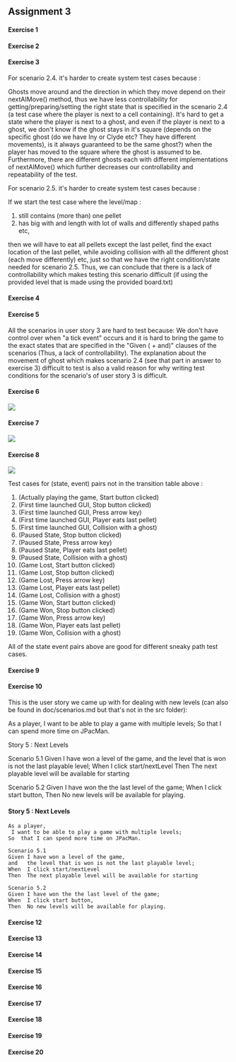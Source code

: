 ## Assignment 3

#### Exercise 1

 
#### Exercise 2


#### Exercise 3  

For scenario 2.4. it's harder to create system test cases because :

   Ghosts move around and the direction in which they
   move depend on their nextAIMove() method, thus we have less 
   controllability for getting/preparing/setting the right state
   that is specified in the scenario 2.4 (a test case where the player is
   next to a cell containing). It's hard to get a state where the player is next to a ghost,
   and even if the player is next to a ghost,
   we don't know if the ghost stays in it's square (depends on the specific ghost 
   (do we have Iny or Clyde etc? They have different movements), is it always guaranteed to be the same ghost?)
   when the player has moved to the square where the ghost is assumed to be. 
   Furthermore, there are different ghosts
   each with different implementations of nextAIMove() which further decreases 
   our controllability and repeatability of the test. 
   
For scenario 2.5. it's harder to create system test cases because :

If we start the test case where the level/map : 
1. still contains (more than) one pellet
2. has big with and length with lot of walls and differently shaped paths
etc,

then we will have to eat all pellets except the last pellet,
 find the exact location of the last pellet, while avoiding 
 collision with all the different ghost (each move differently) etc, 
 just so that we have the right condition/state needed for scenario 2.5.
 Thus, we can conclude that there is a lack of controllability which makes testing
 this scenario difficult (if using the provided level that is made using the  provided board.txt)
 
#### Exercise 4


#### Exercise 5

All the scenarios in user story 3 are hard to test because:
We don't have control over when "a tick event" occurs and 
it is hard to bring the game to the exact states that are specified in 
the "Given ( + and)" clauses of the scenarios  (Thus, a lack of controllability).
The explanation about the movement of ghost which makes scenario 2.4 (see that part in answer to exercise 3) 
difficult to test is also a valid reason for why writing test conditions for the scenario's of user story 3 
is difficult. 

#### Exercise 6

<img src = "https://cdn.discordapp.com/attachments/546026199197941775/589122154134503455/unknown.png">

#### Exercise 7

<img src = "https://cdn.discordapp.com/attachments/546026199197941775/589122285743374337/unknown.png">

#### Exercise 8

<img src = "https://cdn.discordapp.com/attachments/546026199197941775/589124840091549713/unknown.png">

Test cases for (state, event) pairs not in the transition table above :
1. (Actually playing the game, Start button clicked)
2. (First time launched GUI, Stop button clicked)
3. (First time launched GUI, Press arrow key)
4. (First time launched GUI, Player eats last pellet)
5. (First time launched GUI, Collision with a ghost)
6. (Paused State, Stop button clicked)
7. (Paused State, Press arrow key)
8. (Paused State, Player eats last pellet)
9. (Paused State, Collision with a ghost)
10. (Game Lost, Start button clicked)
11. (Game Lost, Stop button clicked)
12. (Game Lost, Press arrow key)
13. (Game Lost, Player eats last pellet)
14. (Game Lost, Collision with a ghost)
15. (Game Won, Start button clicked)
16. (Game Won, Stop button clicked)
17. (Game Won, Press arrow key)
18. (Game Won, Player eats last pellet)
19. (Game Won, Collision with a ghost)

All of the state event pairs above are good for different sneaky path test cases.

#### Exercise 9


#### Exercise 10

This is the user story we came up with for dealing with new levels 
(can also be found in doc/scenarios.md but that's not in the src folder):


As a player,
 I want to be able to play a game with multiple levels;
So  that I can spend more time on JPacMan.

Story 5 : Next Levels

Scenario 5.1
Given I have won a level of the game,
and   the level that is won is not the last playable level;
When  I click start/nextLevel
Then  The next playable level will be available for starting

Scenario 5.2
Given I have won the the last level of the game;
When  I click start button,
Then  No new levels will be available for playing.

#### Story 5 : Next Levels

```
As a player,
 I want to be able to play a game with multiple levels;
So  that I can spend more time on JPacMan.

Scenario 5.1
Given I have won a level of the game,
and   the level that is won is not the last playable level;
When  I click start/nextLevel
Then  The next playable level will be available for starting

Scenario 5.2
Given I have won the the last level of the game;
When  I click start button,
Then  No new levels will be available for playing.
```



#### Exercise 12


#### Exercise 13


#### Exercise 14


#### Exercise 15


#### Exercise 16


#### Exercise 17


#### Exercise 18


#### Exercise 19


#### Exercise 20

